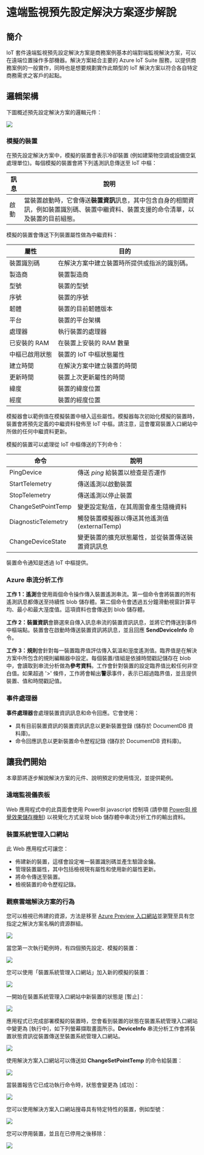 <properties
 pageTitle="遠端監視預先設定解決方案逐步解說 | Microsoft Azure"
 description="說明 Azure IoT 預先設定解決方案遠端監視及其架構。"
 services=""
 documentationCenter=""
 authors="stevehob"
 manager="timlt"
 editor=""/>

<tags
 ms.service="na"
 ms.devlang="na"
 ms.topic="article"
 ms.tgt_pltfrm="na"
 ms.workload="na"
 ms.date="10/21/2015"
 ms.author="stevehob"/>

# 遠端監視預先設定解決方案逐步解說

## 簡介

IoT 套件遠端監視預先設定解決方案是商務案例基本的端對端監視解決方案，可以在遠端位置操作多部機器。解決方案結合主要的 Azure IoT Suite 服務，以提供商務案例的一般實作，同時也是想要規劃實作此類型的 IoT 解決方案以符合各自特定商務需求之客戶的起點。

## 邏輯架構

下圖概述預先設定解決方案的邏輯元件：

![](media/iot-suite-remote-monitoring-sample-walkthrough/remote-monitoring-architecture.png)


### 模擬的裝置

在預先設定解決方案中，模擬的裝置會表示冷卻裝置 (例如建築物空調或設備空氣處理單位)。每個模擬的裝置會將下列遙測訊息傳送至 IoT 中樞：


| 訊息 | 說明 |
|----------|-------------|
| 啟動 | 當裝置啟動時，它會傳送**裝置資訊**訊息，其中包含自身的相關資訊，例如裝置識別碼、裝置中繼資料、裝置支援的命令清單，以及裝置的目前組態。 |


模擬的裝置會傳送下列裝置屬性做為中繼資料：

| 屬性 | 目的 |
|------------------------|--------- |
| 裝置識別碼 | 在解決方案中建立裝置時所提供或指派的識別碼。 |
| 製造商 | 裝置製造商 |
| 型號 | 裝置的型號 |
| 序號 | 裝置的序號 |
| 韌體 | 裝置的目前韌體版本 |
| 平台 | 裝置的平台架構 |
| 處理器 | 執行裝置的處理器 |
| 已安裝的 RAM | 在裝置上安裝的 RAM 數量 |
| 中樞已啟用狀態 | 裝置的 IoT 中樞狀態屬性 |
| 建立時間 | 在解決方案中建立裝置的時間 |
| 更新時間 | 裝置上次更新屬性的時間 |
| 緯度 | 裝置的緯度位置 |
| 經度 | 裝置的經度位置 |

模擬器會以範例值在模擬裝置中植入這些屬性。模擬器每次初始化模擬的裝置時，裝置會將預先定義的中繼資料發佈至 IoT 中樞。請注意，這會覆寫裝置入口網站中所做的任何中繼資料更新。


模擬的裝置可以處理從 IoT 中樞傳送的下列命令：

| 命令 | 說明 |
|------------------------|-----------------------------------------------------|
| PingDevice | 傳送 _ping_ 給裝置以檢查是否運作 |
| StartTelemetry | 傳送遙測以啟動裝置 |
| StopTelemetry | 傳送遙測以停止裝置 |
| ChangeSetPointTemp | 變更設定點值，在其周圍會產生隨機資料 |
| DiagnosticTelemetry | 觸發裝置模擬器以傳送其他遙測值 (externalTemp) |
| ChangeDeviceState | 變更裝置的擴充狀態屬性，並從裝置傳送裝置資訊訊息 |


裝置命令通知是透過 IoT 中樞提供。


### Azure 串流分析工作

**工作 1：遙測**會使用兩個命令操作傳入裝置遙測串流。第一個命令會將裝置的所有遙測訊息都傳送至持續性 blob 儲存體。第二個命令會透過五分鐘滑動視窗計算平均、最小和最大溼度值。這項資料也會傳送到 blob 儲存體。

**工作 2：裝置資訊**會篩選來自傳入訊息串流的裝置資訊訊息，並將它們傳送到事件中樞端點。裝置會在啟動時傳送裝置資訊將訊息，並且回應 **SendDeviceInfo** 命令。

**工作 3：規則**會針對每一裝置臨界值評估傳入氣溫和溼度遙測值。臨界值是在解決方案中所包含的規則編輯器中設定。每個裝置/值組是依據時間戳記儲存在 blob 中，會讀取到串流分析做為**參考資料**。工作會針對裝置的設定臨界值比較任何非空白值。如果超過 '>' 條件，工作將會輸出**警示**事件，表示已超過臨界值，並且提供裝置、值和時間戳記值。

### 事件處理器

**事件處理器**會處理裝置資訊訊息和命令回應。它會使用：

- 具有目前裝置資訊的裝置資訊訊息以更新裝置登錄 (儲存於 DocumentDB 資料庫)。
- 命令回應訊息以更新裝置命令歷程記錄 (儲存於 DocumentDB 資料庫)。

## 讓我們開始

本章節將逐步解說解決方案的元件、說明預定的使用情況，並提供範例。

### 遠端監視儀表板
Web 應用程式中的此頁面會使用 PowerBI javascript 控制項 (請參閱 [PowerBI 視覺效果儲存機制](https://www.github.com/Microsoft/PowerBI-visuals)) 以視覺化方式呈現 blob 儲存體中串流分析工作的輸出資料。


### 裝置系統管理入口網站

此 Web 應用程式可讓您：

- 佈建新的裝置，這樣會設定唯一裝置識別碼並產生驗證金鑰。
- 管理裝置屬性，其中包括檢視現有屬性和使用新的屬性更新。
- 將命令傳送至裝置。
- 檢視裝置的命令歷程記錄。

### 觀察雲端解決方案的行為
您可以檢視已佈建的資源，方法是移至 [Azure Preview 入口網站](https://portal.azure.com)並瀏覽至具有您指定之解決方案名稱的資源群組。

![](media/iot-suite-remote-monitoring-sample-walkthrough/azureportal_01.png)

當您第一次執行範例時，有四個預先設定、模擬的裝置：

![](media/iot-suite-remote-monitoring-sample-walkthrough/solutionportal_01.png)

您可以使用「裝置系統管理入口網站」加入新的模擬的裝置：

![](media/iot-suite-remote-monitoring-sample-walkthrough/solutionportal_02.png)

一開始在裝置系統管理入口網站中新裝置的狀態是 [暫止]：

![](media/iot-suite-remote-monitoring-sample-walkthrough/solutionportal_03.png)

應用程式已完成部署模擬的裝置時，您會看到裝置的狀態在裝置系統管理入口網站中變更為 [執行中]，如下列螢幕擷取畫面所示。**DeviceInfo** 串流分析工作會將裝置狀態資訊從裝置傳送至裝置系統管理入口網站。

![](media/iot-suite-remote-monitoring-sample-walkthrough/solutionportal_04.png)

使用解決方案入口網站可以傳送如 **ChangeSetPointTemp** 的命令給裝置：

![](media/iot-suite-remote-monitoring-sample-walkthrough/solutionportal_05.png)

當裝置報告它已成功執行命令時，狀態會變更為 [成功]：

![](media/iot-suite-remote-monitoring-sample-walkthrough/solutionportal_06.png)

您可以使用解決方案入口網站搜尋具有特定特性的裝置，例如型號：

![](media/iot-suite-remote-monitoring-sample-walkthrough/solutionportal_07.png)

您可以停用裝置，並且在已停用之後移除：

![](media/iot-suite-remote-monitoring-sample-walkthrough/solutionportal_08.png)

<!---HONumber=Nov15_HO3-->